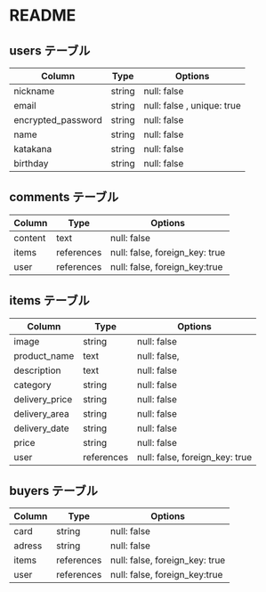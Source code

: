 # README

## users テーブル

| Column             | Type   | Options     |
| ------------------ | ------ | ----------- |
| nickname           | string | null: false |
| email              | string | null: false , unique: true |
| encrypted_password | string | null: false |
| name               | string | null: false |
| katakana           | string | null: false |
| birthday           | string | null: false |

## comments テーブル

| Column      | Type       | Options                             |
| ----------- | ---------- | ----------------------------------- |
| content     | text       | null: false                         |
| items       | references | null: false, foreign_key: true      |
| user        | references | null: false, foreign_key:true       |

## items テーブル

| Column        | Type       | Options                         |
| ------------  | ---------- | ------------------------------  |
| image         | string     | null: false                     |
| product_name  | text       | null: false,                    |
| description   | text       | null: false                     |
| category      | string     | null: false                     |
| delivery_price| string     | null: false                     |
| delivery_area | string     | null: false                     |
| delivery_date | string     | null: false                     |
| price         | string     | null: false                     |
| user          | references | null: false, foreign_key: true  |


##  buyers テーブル

| Column      | Type       | Options                             |
| ----------- | ---------- | ----------------------------------- |
| card        | string     | null: false                         |
| adress      | string     | null: false                         |
| items       | references | null: false, foreign_key: true      |
| user        | references | null: false, foreign_key:true       |